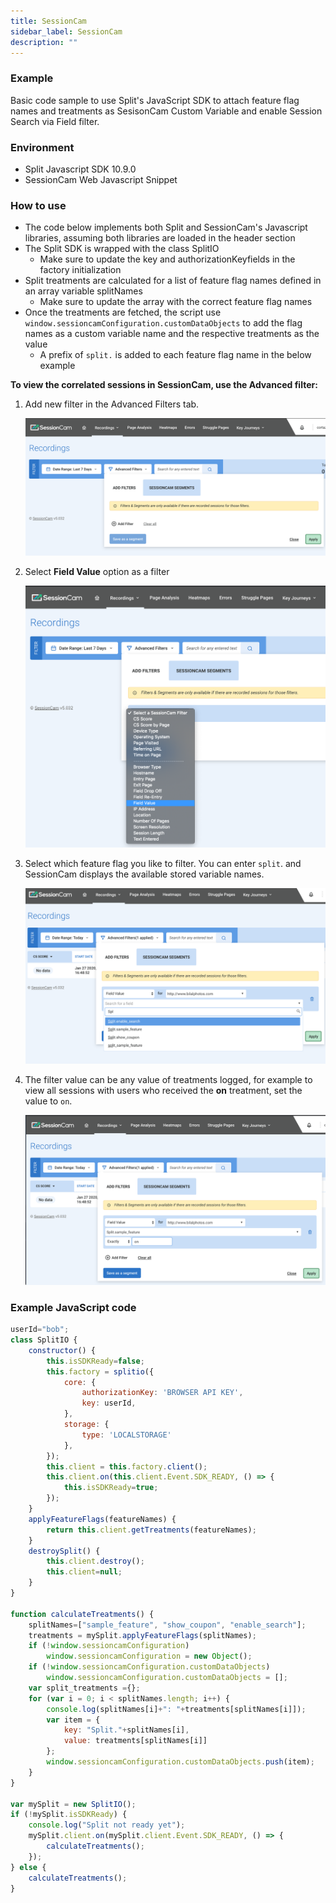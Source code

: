 ```yaml
---
title: SessionCam
sidebar_label: SessionCam
description: ""
---
```


<p>
  <button hidden style={{borderRadius:'8px', border:'1px', fontFamily:'Courier New', fontWeight:'800', textAlign:'left'}}> help.split.io link: https://help.split.io/hc/en-us/articles/360039246411-SessionCam <br /> ✘ images still hosted on help.split.io </button>
</p>

### Example

Basic code sample to use Split's JavaScript SDK to attach feature flag names and treatments as SesisonCam Custom Variable and enable Session Search via Field filter.

### Environment

* Split Javascript SDK 10.9.0
* SessionCam Web Javascript Snippet

### How to use

* The code below implements both Split and SessionCam's Javascript libraries, assuming both libraries are loaded in the header section
* The Split SDK is wrapped with the class SplitIO
  * Make sure to update the key and authorizationKeyfields in the factory initialization
* Split treatments are calculated for a list of feature flag names defined in an array variable splitNames
  * Make sure to update the array with the correct feature flag names
* Once the treatments are fetched, the script use `window.sessioncamConfiguration.customDataObjects` to add the flag names as a custom variable name and the respective treatments as the value
  * A prefix of `split.` is added to each feature flag name in the below example

**To view the correlated sessions in SessionCam, use the Advanced filter:**

1. Add new filter in the Advanced Filters tab.

   ![](./static/sessioncam-step1.png)

2. Select **Field Value** option as a filter

   ![](./static/sessioncam-step2.png)

3. Select which feature flag you like to filter. You can enter `split`. and SessionCam displays the available stored variable names.

   ![](./static/sessioncam-step3.png)

4. The filter value can be any value of treatments logged, for example to view all sessions with users who received the **on** treatment, set the value to `on`.

   ![](./static/sessioncam-step4.png)

### Example JavaScript code

```javascript
userId="bob";
class SplitIO {
    constructor() {
        this.isSDKReady=false;
        this.factory = splitio({
            core: {
                authorizationKey: 'BROWSER API KEY',
                key: userId,
            },
            storage: {
                type: 'LOCALSTORAGE'
            },
        });
        this.client = this.factory.client();
        this.client.on(this.client.Event.SDK_READY, () => {
            this.isSDKReady=true;
        });
    }
    applyFeatureFlags(featureNames) {
        return this.client.getTreatments(featureNames);
    }
    destroySplit() {
        this.client.destroy();
        this.client=null;
    }
}

function calculateTreatments() {
    splitNames=["sample_feature", "show_coupon", "enable_search"];
    treatments = mySplit.applyFeatureFlags(splitNames);
    if (!window.sessioncamConfiguration)
        window.sessioncamConfiguration = new Object();    
    if (!window.sessioncamConfiguration.customDataObjects)
        window.sessioncamConfiguration.customDataObjects = [];
    var split_treatments ={};
    for (var i = 0; i < splitNames.length; i++) {
        console.log(splitNames[i]+": "+treatments[splitNames[i]]);
        var item = {        
            key: "Split."+splitNames[i],
            value: treatments[splitNames[i]]
        };        
        window.sessioncamConfiguration.customDataObjects.push(item);
    }
}

var mySplit = new SplitIO();
if (!mySplit.isSDKReady) {
    console.log("Split not ready yet");
    mySplit.client.on(mySplit.client.Event.SDK_READY, () => {
        calculateTreatments();
    });
} else {
    calculateTreatments();
}
```